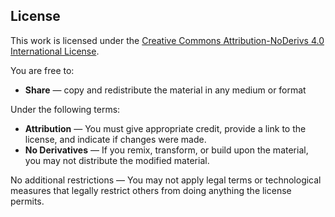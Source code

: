 ## License

This work is licensed under the [Creative Commons Attribution-NoDerivs 4.0 International License](https://creativecommons.org/licenses/by-nd/4.0/).

You are free to:
- **Share** — copy and redistribute the material in any medium or format

Under the following terms:
- **Attribution** — You must give appropriate credit, provide a link to the license, and indicate if changes were made.
- **No Derivatives** — If you remix, transform, or build upon the material, you may not distribute the modified material.

No additional restrictions — You may not apply legal terms or technological measures that legally restrict others from doing anything the license permits.
